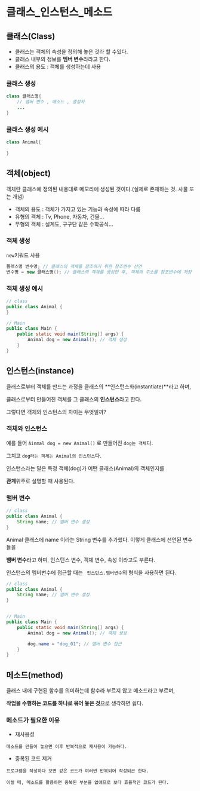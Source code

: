 # 클래스_인스턴스_메소드

## 클래스(Class)
- 클래스는 객체의 속성을 정의해 놓은 것라 할 수있다.
- 클래스 내부의 정보를 **멤버 변수**라라고 한다.
- 클래스의 용도 : 객체를 생성하는데 사용

### 클래스 생성
```java
class 클래스명{
    // 맴버 변수 , 메소드 , 생성자
    ...
}
```
### 클래스 생성 예시
```java
class Animal{
    
}
```


## 객체(object)
객체란 클래스에 정의된 내용대로 메모리에 생성된 것이다.(실제로 존재하는 것. 사물 또는 개념)
- 객체의 용도 : 객체가 가지고 있는 기능과 속성에 따라 다름
- 유형의 객체 : Tv, Phone, 자동차, 건물...
- 무형의 객체 : 설계도, 구구단 같은 수학공식...

### 객체 생성
```new```키워드 사용
```java
믈래스명 변수명; // 클래스의 객체를 참조하기 위한 참조변수 선언
변수명 = new 클래스명(); // 클래스의 객체를 생성한 후, 객체의 주소를 참조변수에 저장
```

### 객체 생성 에시
```java
// class
public class Animal {
}

// Main
public class Main {
    public static void main(String[] args) {
        Animal dog = new Animal(); // 객체 생성
    }
}
```

## 인스턴스(instance)
클래스로부터 객체를 만드는 과정을 클래스의 **인스턴스화(instantiate)**라고 하며, 

클래스로부터 만들어진 객체를 그 클래스의 **인스턴스**라고 한다.

그렇다면 객체와 인스턴스의 차이는 무엇일까?

### 객체와 인스턴스
예를 들어 ```Ainmal dog = new Animal()``` 로 만들어진 ```dog는 객체```다.

그치고 ```dog라는 객체는 Animal의 인스턴스```다.

인스턴스라는 말은 특정 객체(dog)가 어떤 클래스(Animal)의 객체인지를 

**관계**위주로 설명할 때 사용된다.

### 맴버 변수
```java
// class
public class Animal {
    String name; // 맴버 변수 생성
}
```
Animal 클래스에 name 이라는 String 변수를 추가했다. 이렇게 클래스에 선언된 변수들을 

**뱀버 변수**라고 하며, 인스턴스 변수, 객체 변수, 속성 이라고도 부른다.

인스턴스의 멤버변수에 접근할 때는 ``` 인스턴스.멤버변수```의 형식을 사용하면 된다.
```java
// class
public class Animal {
    String name; // 맴버 변수 생성
}


// Main
public class Main {
    public static void main(String[] args) {
        Animal dog = new Animal(); // 객체 생성

        dog.name = "dog_01"; // 맴버 변수 접근
    }
}
```

## 메소드(method)
클래스 내에 구현된 함수를 의미하는데 함수라 부르지 않고 메소드라고 부르며,

**작업을 수행하는 코드를 하나로 묶어 놓은 것**으로 생각하면 쉽다.

### 메소드가 필요한 이유
- 재사용성
```
메소드를 만들어 놓으면 이후 반복적으로 재사용이 가능하다.
```

- 중복된 코드 제거
```
프로그램을 작성하다 보면 같은 코드가 여러번 반복되어 작성되곤 한다.

이럴 떼, 메소드를 활용하면 중복된 부분을 없애므로 보다 효율적인 코드가 된다.
```







